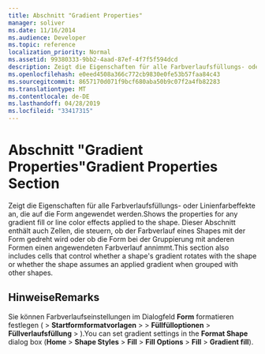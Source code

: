 ```yaml
---
title: Abschnitt "Gradient Properties"
manager: soliver
ms.date: 11/16/2014
ms.audience: Developer
ms.topic: reference
localization_priority: Normal
ms.assetid: 99380333-9bb2-4aad-87ef-4f7f5f594dcd
description: Zeigt die Eigenschaften für alle Farbverlaufsfüllungs- oder Linienfarbeffekte an, die auf die Form angewendet werden. Dieser Abschnitt enthält auch Zellen, die steuern, ob der Farbverlauf eines Shapes mit der Form gedreht wird oder ob die Form bei der Gruppierung mit anderen Formen einen angewendeten Farbverlauf annimmt.
ms.openlocfilehash: e0eed4508a366c772cb9830e0fe53b57faa84c43
ms.sourcegitcommit: 8657170d071f9bcf680aba50b9c07f2a4fb82283
ms.translationtype: MT
ms.contentlocale: de-DE
ms.lasthandoff: 04/28/2019
ms.locfileid: "33417315"
---
```

# <a name="gradient-properties-section"></a><span data-ttu-id="e8285-104">Abschnitt "Gradient Properties"</span><span class="sxs-lookup"><span data-stu-id="e8285-104">Gradient Properties Section</span></span>

<span data-ttu-id="e8285-105">Zeigt die Eigenschaften für alle Farbverlaufsfüllungs- oder Linienfarbeffekte an, die auf die Form angewendet werden.</span><span class="sxs-lookup"><span data-stu-id="e8285-105">Shows the properties for any gradient fill or line color effects applied to the shape.</span></span> <span data-ttu-id="e8285-106">Dieser Abschnitt enthält auch Zellen, die steuern, ob der Farbverlauf eines Shapes mit der Form gedreht wird oder ob die Form bei der Gruppierung mit anderen Formen einen angewendeten Farbverlauf annimmt.</span><span class="sxs-lookup"><span data-stu-id="e8285-106">This section also includes cells that control whether a shape's gradient rotates with the shape or whether the shape assumes an applied gradient when grouped with other shapes.</span></span> 
  
## <a name="remarks"></a><span data-ttu-id="e8285-107">Hinweise</span><span class="sxs-lookup"><span data-stu-id="e8285-107">Remarks</span></span>

<span data-ttu-id="e8285-108">Sie können Farbverlaufseinstellungen im Dialogfeld **Form** formatieren festlegen (  >  **Startformformatvorlagen**  >    >  **Füllfülloptionen**  >  **Füllverlaufsfüllung**  >  ).</span><span class="sxs-lookup"><span data-stu-id="e8285-108">You can set gradient settings in the **Format Shape** dialog box (**Home** > **Shape Styles** > **Fill** > **Fill Options** > **Fill** > **Gradient fill**).</span></span> 
  

